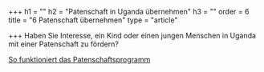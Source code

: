 +++
h1 = ""
h2 = "Patenschaft in Uganda übernehmen"
h3 = ""
order = 6
title = "6 Patenschaft übernehmen"
type = "article"

+++
Haben Sie Interesse, ein Kind oder einen jungen Menschen in Uganda mit einer Patenschaft zu fördern?

[So funktioniert das Patenschaftsprogramm](/helfen/patenschaft "Link Patenschaft")